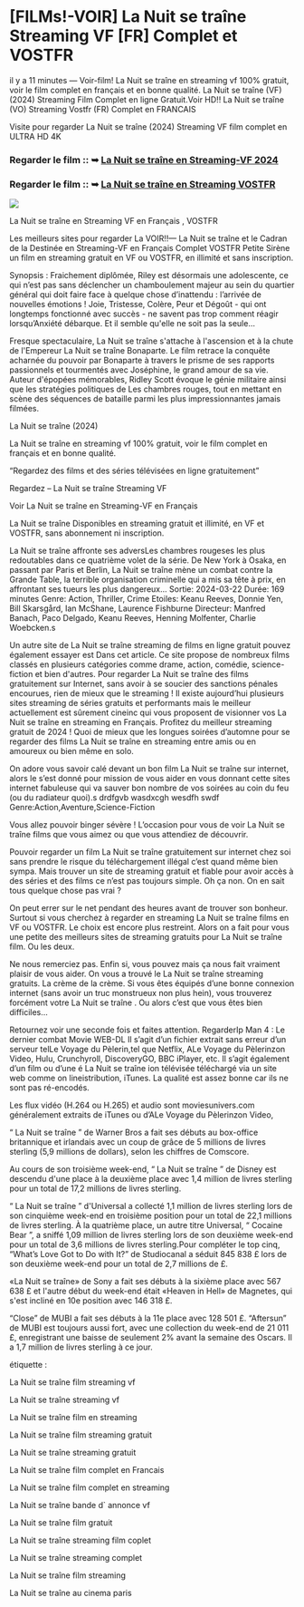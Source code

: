 # [FILMs!-VOIR] La Nuit se traîne Streaming VF [FR] Complet et VOSTFR

il y a 11 minutes — Voir-film! La Nuit se traîne en streaming vf 100% gratuit, voir le film complet en français et en bonne qualité. La Nuit se traîne (VF) (2024) Streaming Film Complet en ligne Gratuit.Voir HD!! La Nuit se traîne (VO) Streaming Vostfr (FR) Complet en FRANCAIS

Visite pour regarder La Nuit se traîne (2024) Streaming VF film complet en ULTRA HD 4K

### Regarder le film :: ➥ [La Nuit se traîne en Streaming-VF 2024](https://t.co/DZTi1QEEci)

### Regarder le film :: ➥ [La Nuit se traîne en Streaming VOSTFR](https://t.co/DZTi1QEEci)

<p dir="auto"><a href="https://t.co/DZTi1QEEci" title="PLAYNOW" rel="nofollow"><img src="https://i.imgur.com/jhNGoEt.gif" style="max-width: 100%;"></a></p>

La Nuit se traîne en Streaming VF en Français , VOSTFR

Les meilleurs sites pour regarder La VOIR!!— La Nuit se traîne et le Cadran de la Destinée en Streaming-VF en Français Complet VOSTFR Petite Sirène un film en streaming gratuit en VF ou VOSTFR, en illimité et sans inscription.

Synopsis : Fraichement diplômée, Riley est désormais une adolescente, ce qui n’est pas sans déclencher un chamboulement majeur au sein du quartier général qui doit faire face à quelque chose d’inattendu : l’arrivée de nouvelles émotions ! Joie, Tristesse, Colère, Peur et Dégoût - qui ont longtemps fonctionné avec succès - ne savent pas trop comment réagir lorsqu’Anxiété débarque. Et il semble qu'elle ne soit pas la seule...

Fresque spectaculaire, La Nuit se traîne s'attache à l'ascension et à la chute de l'Empereur La Nuit se traîne Bonaparte. Le film retrace la conquête acharnée du pouvoir par Bonaparte à travers le prisme de ses rapports passionnels et tourmentés avec Joséphine, le grand amour de sa vie. Auteur d'épopées mémorables, Ridley Scott évoque le génie militaire ainsi que les stratégies politiques de Les chambres rouges, tout en mettant en scène des séquences de bataille parmi les plus impressionnantes jamais filmées.

La Nuit se traîne (2024)

La Nuit se traîne en streaming vf 100% gratuit, voir le film complet en français et en bonne qualité.

“Regardez des films et des séries télévisées en ligne gratuitement”

Regardez – La Nuit se traîne Streaming VF

Voir La Nuit se traîne en Streaming-VF en Français

La Nuit se traîne Disponibles en streaming gratuit et illimité, en VF et VOSTFR, sans abonnement ni inscription.

La Nuit se traîne affronte ses adversLes chambres rougeses les plus redoutables dans ce quatrième volet de la série. De New York à Osaka, en passant par Paris et Berlin, La Nuit se traîne mène un combat contre la Grande Table, la terrible organisation criminelle qui a mis sa tête à prix, en affrontant ses tueurs les plus dangereux... Sortie: 2024-03-22 Durée: 169 minutes Genre: Action, Thriller, Crime Etoiles: Keanu Reeves, Donnie Yen, Bill Skarsgård, Ian McShane, Laurence Fishburne Directeur: Manfred Banach, Paco Delgado, Keanu Reeves, Henning Molfenter, Charlie Woebcken.s

Un autre site de La Nuit se traîne streaming de films en ligne gratuit pouvez également essayer est Dans cet article. Ce site propose de nombreux films classés en plusieurs catégories comme drame, action, comédie, science-fiction et bien d'autres. Pour regarder La Nuit se traîne des films gratuitement sur Internet, sans avoir à se soucier des sanctions pénales encourues, rien de mieux que le streaming ! Il existe aujourd’hui plusieurs sites streaming de séries gratuits et performants mais le meilleur actuellement est sûrement cineinc qui vous proposent de visionner vos La Nuit se traîne en streaming en Français. Profitez du meilleur streaming gratuit de 2024 ! Quoi de mieux que les longues soirées d’automne pour se regarder des films La Nuit se traîne en streaming entre amis ou en amoureux ou bien même en solo.

On adore vous savoir calé devant un bon film La Nuit se traîne sur internet, alors le s’est donné pour mission de vous aider en vous donnant cette sites internet fabuleuse qui va sauver bon nombre de vos soirées au coin du feu (ou du radiateur quoi).s drdfgvb wasdxcgh wesdfh swdf Genre:Action,Aventure,Science-Fiction

Vous allez pouvoir binger sévère ! L’occasion pour vous de voir La Nuit se traîne films que vous aimez ou que vous attendiez de découvrir.

Pouvoir regarder un film La Nuit se traîne gratuitement sur internet chez soi sans prendre le risque du téléchargement illégal c’est quand même bien sympa. Mais trouver un site de streaming gratuit et fiable pour avoir accès à des séries et des films ce n’est pas toujours simple. Oh ça non. On en sait tous quelque chose pas vrai ?

On peut errer sur le net pendant des heures avant de trouver son bonheur. Surtout si vous cherchez à regarder en streaming La Nuit se traîne films en VF ou VOSTFR. Le choix est encore plus restreint. Alors on a fait pour vous une petite des meilleurs sites de streaming gratuits pour La Nuit se traîne film. Ou les deux.

Ne nous remerciez pas. Enfin si, vous pouvez mais ça nous fait vraiment plaisir de vous aider. On vous a trouvé le La Nuit se traîne streaming gratuits. La crème de la crème. Si vous êtes équipés d’une bonne connexion internet (sans avoir un truc monstrueux non plus hein), vous trouverez forcément votre La Nuit se traîne . Ou alors c’est que vous êtes bien difficiles…

Retournez voir une seconde fois et faites attention. RegarderIp Man 4 : Le dernier combat Movie WEB-DL Il s’agit d’un fichier extrait sans erreur d’un serveur telLe Voyage du Pèlerin,tel que Netflix, ALe Voyage du Pèlerinzon Video, Hulu, Crunchyroll, DiscoveryGO, BBC iPlayer, etc. Il s’agit également d’un film ou d’une é La Nuit se traîne ion télévisée téléchargé via un site web comme on lineistribution, iTunes. La qualité est assez bonne car ils ne sont pas ré-encodés.

Les flux vidéo (H.264 ou H.265) et audio sont moviesunivers.com généralement extraits de iTunes ou d’ALe Voyage du Pèlerinzon Video,

“ La Nuit se traîne ” de Warner Bros a fait ses débuts au box-office britannique et irlandais avec un coup de grâce de 5 millions de livres sterling (5,9 millions de dollars), selon les chiffres de Comscore.

Au cours de son troisième week-end, “ La Nuit se traîne ” de Disney est descendu d'une place à la deuxième place avec 1,4 million de livres sterling pour un total de 17,2 millions de livres sterling.

“ La Nuit se traîne ” d'Universal a collecté 1,1 million de livres sterling lors de son cinquième week-end en troisième position pour un total de 22,1 millions de livres sterling. À la quatrième place, un autre titre Universal, “ Cocaine Bear ”, a sniffé 1,09 million de livres sterling lors de son deuxième week-end pour un total de 3,6 millions de livres sterling.Pour compléter le top cinq, “What’s Love Got to Do with It?” de Studiocanal a séduit 845 838 £ lors de son deuxième week-end pour un total de 2,7 millions de £.

«La Nuit se traîne» de Sony a fait ses débuts à la sixième place avec 567 638 £ et l'autre début du week-end était «Heaven in Hell» de Magnetes, qui s'est incliné en 10e position avec 146 318 £.

“Close” de MUBI a fait ses débuts à la 11e place avec 128 501 £. “Aftersun” de MUBI est toujours aussi fort, avec une collection du week-end de 21 011 £, enregistrant une baisse de seulement 2% avant la semaine des Oscars. Il a 1,7 million de livres sterling à ce jour.

étiquette :

La Nuit se traîne film streaming vf

La Nuit se traîne streaming vf

La Nuit se traîne film en streaming

La Nuit se traîne film streaming gratuit

La Nuit se traîne streaming gratuit

La Nuit se traîne film complet en Francais

La Nuit se traîne film complet en streaming

La Nuit se traîne bande d` annonce vf

La Nuit se traîne film gratuit

La Nuit se traîne streaming film coplet

La Nuit se traîne streaming complet

La Nuit se traîne film streaming

La Nuit se traîne au cinema paris
